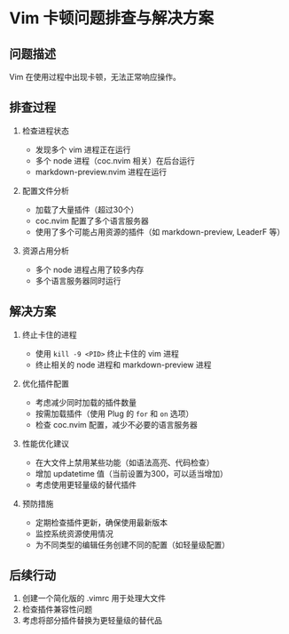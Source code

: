 # Vim 卡顿问题排查与解决方案

## 问题描述

Vim 在使用过程中出现卡顿，无法正常响应操作。

## 排查过程

1. 检查进程状态
   - 发现多个 vim 进程正在运行
   - 多个 node 进程（coc.nvim 相关）在后台运行
   - markdown-preview.nvim 进程在运行

2. 配置文件分析
   - 加载了大量插件（超过30个）
   - coc.nvim 配置了多个语言服务器
   - 使用了多个可能占用资源的插件（如 markdown-preview, LeaderF 等）

3. 资源占用分析
   - 多个 node 进程占用了较多内存
   - 多个语言服务器同时运行

## 解决方案

1. 终止卡住的进程
   - 使用 `kill -9 <PID>` 终止卡住的 vim 进程
   - 终止相关的 node 进程和 markdown-preview 进程

2. 优化插件配置
   - 考虑减少同时加载的插件数量
   - 按需加载插件（使用 Plug 的 `for` 和 `on` 选项）
   - 检查 coc.nvim 配置，减少不必要的语言服务器

3. 性能优化建议
   - 在大文件上禁用某些功能（如语法高亮、代码检查）
   - 增加 updatetime 值（当前设置为300，可以适当增加）
   - 考虑使用更轻量级的替代插件

4. 预防措施
   - 定期检查插件更新，确保使用最新版本
   - 监控系统资源使用情况
   - 为不同类型的编辑任务创建不同的配置（如轻量级配置）

## 后续行动

1. 创建一个简化版的 .vimrc 用于处理大文件
2. 检查插件兼容性问题
3. 考虑将部分插件替换为更轻量级的替代品
